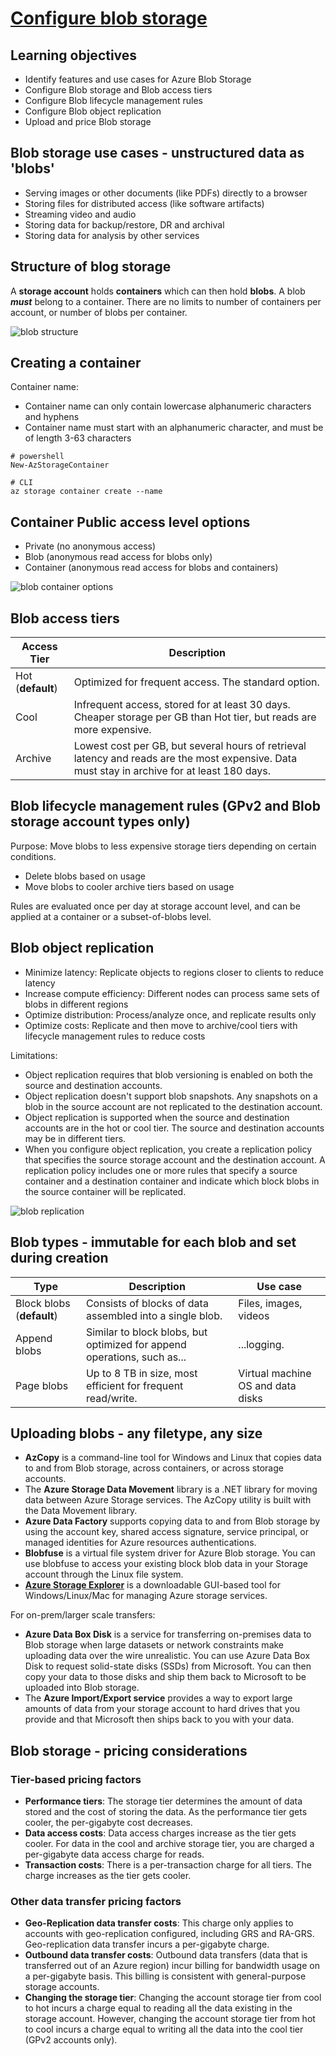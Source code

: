 # [Configure blob storage](https://docs.microsoft.com/en-us/training/modules/configure-blob-storage/)

## Learning objectives

* Identify features and use cases for Azure Blob Storage
* Configure Blob storage and Blob access tiers
* Configure Blob lifecycle management rules
* Configure Blob object replication
* Upload and price Blob storage

## Blob storage use cases - unstructured data as 'blobs'

* Serving images or other documents (like PDFs) directly to a browser
* Storing files for distributed access (like software artifacts)
* Streaming video and audio
* Storing data for backup/restore, DR and archival
* Storing data for analysis by other services

## Structure of blog storage

A **storage account** holds **containers** which can then hold **blobs**. A blob ***must*** belong to a container. There are no limits to number of containers per account, or number of blobs per container.

![blob structure](../static/blob-storage-94fb52b8.png)

## Creating a container

Container name:

* Container name can only contain lowercase alphanumeric characters and hyphens
* Container name must start with an alphanumeric character, and must be of length 3-63 characters

```shell
# powershell
New-AzStorageContainer

# CLI
az storage container create --name
```

## Container Public access level options

* Private (no anonymous access)
* Blob (anonymous read access for blobs only)
* Container (anonymous read access for blobs and containers)

![blob container options](../static/blob-containers-a243a2b9.png)

## Blob access tiers

|Access Tier|Description|
|--|--|
Hot (**default**)|Optimized for frequent access. The standard option.
Cool|Infrequent access, stored for at least 30 days. Cheaper storage per GB than Hot tier, but reads are more expensive.
Archive|Lowest cost per GB, but several hours of retrieval latency and reads are the most expensive. Data must stay in archive for at least 180 days.

## Blob lifecycle management rules (GPv2 and Blob storage account types only)

Purpose: Move blobs to less expensive storage tiers depending on certain conditions.

* Delete blobs based on usage
* Move blobs to cooler archive tiers based on usage

Rules are evaluated once per day at storage account level, and can be applied at a container or a subset-of-blobs level.

## Blob object replication

* Minimize latency: Replicate objects to regions closer to clients to reduce latency
* Increase compute efficiency: Different nodes can process same sets of blobs in different regions
* Optimize distribution: Process/analyze once, and replicate results only
* Optimize costs: Replicate and then move to archive/cool tiers with lifecycle management rules to reduce costs

Limitations:

* Object replication requires that blob versioning is enabled on both the source and destination accounts.
* Object replication doesn't support blob snapshots. Any snapshots on a blob in the source account are not replicated to the destination account.
* Object replication is supported when the source and destination accounts are in the hot or cool tier. The source and destination accounts may be in different tiers.
* When you configure object replication, you create a replication policy that specifies the source storage account and the destination account. A replication policy includes one or more rules that specify a source container and a destination container and indicate which block blobs in the source container will be replicated.

![blob replication](../static/blob-object-replication-21fd3c07.png)

## Blob types - immutable for each blob and set during creation

|Type|Description|Use case
|--|--|--|
Block blobs (**default**)|Consists of blocks of data assembled into a single blob.|Files, images, videos
Append blobs|Similar to block blobs, but optimized for append operations, such as...|...logging.
Page blobs|Up to 8 TB in size, most efficient for frequent read/write.|Virtual machine OS and data disks

## Uploading blobs - any filetype, any size

* **AzCopy** is a command-line tool for Windows and Linux that copies data to and from Blob storage, across containers, or across storage accounts.
* The **Azure Storage Data Movement** library is a .NET library for moving data between Azure Storage services. The AzCopy utility is built with the Data Movement library.
* **Azure Data Factory** supports copying data to and from Blob storage by using the account key, shared access signature, service principal, or managed identities for Azure resources authentications.
* **Blobfuse** is a virtual file system driver for Azure Blob storage. You can use blobfuse to access your existing block blob data in your Storage account through the Linux file system.
* **[Azure Storage Explorer](https://azure.microsoft.com/en-us/products/storage/storage-explorer/#overview)** is a downloadable GUI-based tool for Windows/Linux/Mac for managing Azure storage services.

For on-prem/larger scale transfers:

* **Azure Data Box Disk** is a service for transferring on-premises data to Blob storage when large datasets or network constraints make uploading data over the wire unrealistic. You can use Azure Data Box Disk to request solid-state disks (SSDs) from Microsoft. You can then copy your data to those disks and ship them back to Microsoft to be uploaded into Blob storage.
* The **Azure Import/Export service** provides a way to export large amounts of data from your storage account to hard drives that you provide and that Microsoft then ships back to you with your data.

## Blob storage - pricing considerations

### Tier-based pricing factors

* **Performance tiers**: The storage tier determines the amount of data stored and the cost of storing the data. As the performance tier gets cooler, the per-gigabyte cost decreases.
* **Data access costs**: Data access charges increase as the tier gets cooler. For data in the cool and archive storage tier, you are charged a per-gigabyte data access charge for reads.
* **Transaction costs**: There is a per-transaction charge for all tiers. The charge increases as the tier gets cooler.

### Other data transfer pricing factors

* **Geo-Replication data transfer costs**: This charge only applies to accounts with geo-replication configured, including GRS and RA-GRS. Geo-replication data transfer incurs a per-gigabyte charge.
* **Outbound data transfer costs**: Outbound data transfers (data that is transferred out of an Azure region) incur billing for bandwidth usage on a per-gigabyte basis. This billing is consistent with general-purpose storage accounts.
* **Changing the storage tier**: Changing the account storage tier from cool to hot incurs a charge equal to reading all the data existing in the storage account. However, changing the account storage tier from hot to cool incurs a charge equal to writing all the data into the cool tier (GPv2 accounts only).
